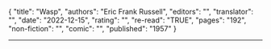 {
"title": "Wasp",
"authors": "Eric Frank Russell",
"editors": "",
"translator": "",
"date": "2022-12-15",
"rating": "",
"re-read": "TRUE",
"pages": "192",
"non-fiction": "",
"comic": "",
"published": "1957"
}

---
